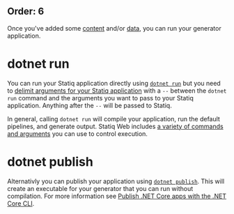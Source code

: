 Order: 6
---
Once you've added some [content](xref:web-content) and/or [data](xref:web-data), you can run your generator application.

# dotnet run

You can run your Statiq application directly using [`dotnet run`](https://docs.microsoft.com/en-us/dotnet/core/tools/dotnet-run) but you need to [delimit arguments for your Statiq application](https://docs.microsoft.com/en-us/dotnet/core/tools/dotnet-run#options) with a `--` between the `dotnet run` command and the arguments you want to pass to your Statiq application. Anything after the `--` will be passed to Statiq.

In general, calling `dotnet run` will compile your application, run the default pipelines, and generate output. Statiq Web includes [a variety of commands and arguments](xref:web-command-line-interface) you can use to control execution.

# dotnet publish

Alternativly you can publish your application using [`dotnet publish`](https://docs.microsoft.com/en-us/dotnet/core/tools/dotnet-publish). This will create an executable for your generator that you can run without compilation. For more information see [Publish .NET Core apps with the .NET Core CLI](https://docs.microsoft.com/en-us/dotnet/core/deploying/deploy-with-cli).